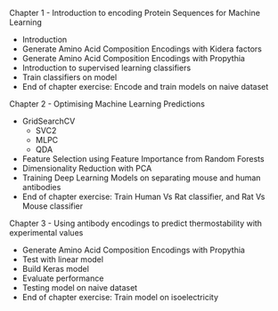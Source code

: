 Chapter 1 - Introduction to encoding Protein Sequences for Machine Learning
+ Introduction
+ Generate Amino Acid Composition Encodings with Kidera factors
+ Generate Amino Acid Composition Encodings with Propythia
+ Introduction to supervised learning classifiers
+ Train classifiers on model 
+ End of chapter exercise: Encode and train models on naive dataset

Chapter 2 - Optimising Machine Learning Predictions
+ GridSearchCV
  * SVC2
  * MLPC
  * QDA
+ Feature Selection using Feature Importance from Random Forests
+ Dimensionality Reduction with PCA
+ Training Deep Learning Models on separating mouse and human antibodies
+ End of chapter exercise: Train Human Vs Rat classifier, and Rat Vs Mouse classifier

Chapter 3 - Using antibody encodings to predict thermostability with experimental values
+ Generate Amino Acid Composition Encodings with Propythia
+ Test with linear model
+ Build Keras model
+ Evaluate performance
+ Testing model on naive dataset
+ End of chapter exercise: Train model on isoelectricity
